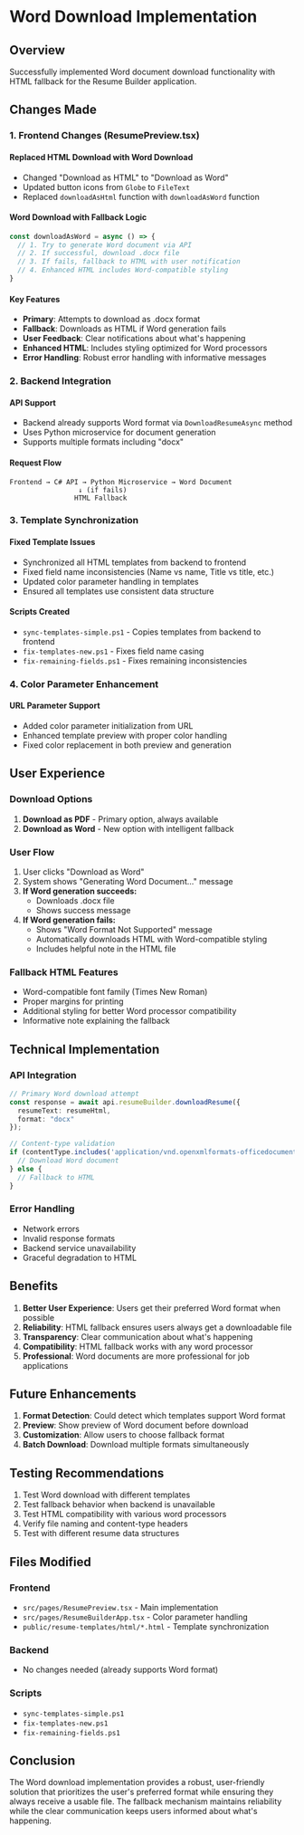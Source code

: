 # Word Download Implementation

## Overview
Successfully implemented Word document download functionality with HTML fallback for the Resume Builder application.

## Changes Made

### 1. Frontend Changes (ResumePreview.tsx)

#### Replaced HTML Download with Word Download
- Changed "Download as HTML" to "Download as Word"
- Updated button icons from `Globe` to `FileText`
- Replaced `downloadAsHtml` function with `downloadAsWord` function

#### Word Download with Fallback Logic
```typescript
const downloadAsWord = async () => {
  // 1. Try to generate Word document via API
  // 2. If successful, download .docx file
  // 3. If fails, fallback to HTML with user notification
  // 4. Enhanced HTML includes Word-compatible styling
}
```

#### Key Features
- **Primary**: Attempts to download as .docx format
- **Fallback**: Downloads as HTML if Word generation fails
- **User Feedback**: Clear notifications about what's happening
- **Enhanced HTML**: Includes styling optimized for Word processors
- **Error Handling**: Robust error handling with informative messages

### 2. Backend Integration

#### API Support
- Backend already supports Word format via `DownloadResumeAsync` method
- Uses Python microservice for document generation
- Supports multiple formats including "docx"

#### Request Flow
```
Frontend → C# API → Python Microservice → Word Document
                 ↓ (if fails)
                HTML Fallback
```

### 3. Template Synchronization

#### Fixed Template Issues
- Synchronized all HTML templates from backend to frontend
- Fixed field name inconsistencies (Name vs name, Title vs title, etc.)
- Updated color parameter handling in templates
- Ensured all templates use consistent data structure

#### Scripts Created
- `sync-templates-simple.ps1` - Copies templates from backend to frontend
- `fix-templates-new.ps1` - Fixes field name casing
- `fix-remaining-fields.ps1` - Fixes remaining inconsistencies

### 4. Color Parameter Enhancement

#### URL Parameter Support
- Added color parameter initialization from URL
- Enhanced template preview with proper color handling
- Fixed color replacement in both preview and generation

## User Experience

### Download Options
1. **Download as PDF** - Primary option, always available
2. **Download as Word** - New option with intelligent fallback

### User Flow
1. User clicks "Download as Word"
2. System shows "Generating Word Document..." message
3. **If Word generation succeeds:**
   - Downloads .docx file
   - Shows success message
4. **If Word generation fails:**
   - Shows "Word Format Not Supported" message
   - Automatically downloads HTML with Word-compatible styling
   - Includes helpful note in the HTML file

### Fallback HTML Features
- Word-compatible font family (Times New Roman)
- Proper margins for printing
- Additional styling for better Word processor compatibility
- Informative note explaining the fallback

## Technical Implementation

### API Integration
```typescript
// Primary Word download attempt
const response = await api.resumeBuilder.downloadResume({
  resumeText: resumeHtml,
  format: "docx"
});

// Content-type validation
if (contentType.includes('application/vnd.openxmlformats-officedocument.wordprocessingml.document')) {
  // Download Word document
} else {
  // Fallback to HTML
}
```

### Error Handling
- Network errors
- Invalid response formats
- Backend service unavailability
- Graceful degradation to HTML

## Benefits

1. **Better User Experience**: Users get their preferred Word format when possible
2. **Reliability**: HTML fallback ensures users always get a downloadable file
3. **Transparency**: Clear communication about what's happening
4. **Compatibility**: HTML fallback works with any word processor
5. **Professional**: Word documents are more professional for job applications

## Future Enhancements

1. **Format Detection**: Could detect which templates support Word format
2. **Preview**: Show preview of Word document before download
3. **Customization**: Allow users to choose fallback format
4. **Batch Download**: Download multiple formats simultaneously

## Testing Recommendations

1. Test Word download with different templates
2. Test fallback behavior when backend is unavailable
3. Test HTML compatibility with various word processors
4. Verify file naming and content-type headers
5. Test with different resume data structures

## Files Modified

### Frontend
- `src/pages/ResumePreview.tsx` - Main implementation
- `src/pages/ResumeBuilderApp.tsx` - Color parameter handling
- `public/resume-templates/html/*.html` - Template synchronization

### Backend
- No changes needed (already supports Word format)

### Scripts
- `sync-templates-simple.ps1`
- `fix-templates-new.ps1` 
- `fix-remaining-fields.ps1`

## Conclusion

The Word download implementation provides a robust, user-friendly solution that prioritizes the user's preferred format while ensuring they always receive a usable file. The fallback mechanism maintains reliability while the clear communication keeps users informed about what's happening.